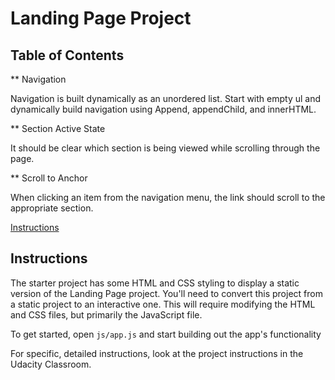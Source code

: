 # Landing Page Project

## Table of Contents

** Navigation

Navigation is built dynamically as an unordered list. Start with empty ul and dynamically build navigation using Append, appendChild, and innerHTML.

** Section Active State

It should be clear which section is being viewed while scrolling through the page.

** Scroll to Anchor

When clicking an item from the navigation menu, the link should scroll to the appropriate section.

 [Instructions](#instructions)

## Instructions

The starter project has some HTML and CSS styling to display a static version of the Landing Page project. You'll need to convert this project from a static project to an interactive one. This will require modifying the HTML and CSS files, but primarily the JavaScript file.

To get started, open `js/app.js` and start building out the app's functionality

For specific, detailed instructions, look at the project instructions in the Udacity Classroom.
